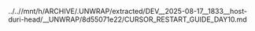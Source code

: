 ../..//mnt/h/ARCHIVE/.UNWRAP/extracted/DEV__2025-08-17__1833__host-duri-head/__UNWRAP/8d55071e22/CURSOR_RESTART_GUIDE_DAY10.md